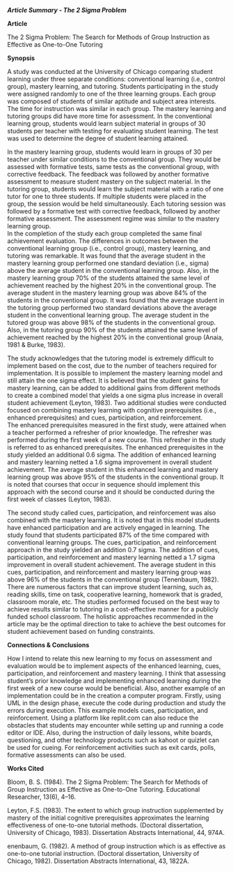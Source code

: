 ***Article Summary - The 2 Sigma Problem***

**Article**

The 2 Sigma Problem: The Search for Methods of Group Instruction as Effective as One-to-One Tutoring

**Synopsis** 

A study was conducted at the University of Chicago comparing student learning under three separate conditions: conventional learning (i.e., control group), mastery learning, and tutoring.  Students participating in the study were assigned randomly to one of the three learning groups.  Each group was composed of students of similar aptitude and subject area interests.  The time for instruction was similar in each group.  The mastery learning and tutoring groups did have more time for assessment. 
In the conventional learning group, students would learn subject material in groups of 30 students per teacher with testing for evaluating student learning.  The test was used to determine the degree of student learning attained.  

In the mastery learning group, students would learn in groups of 30 per teacher under similar conditions to the conventional group.  They would be assessed with formative tests, same tests as the conventional group, with corrective feedback.  The feedback was followed by another formative assessment to measure student mastery on the subject material.
In the tutoring group, students would learn the subject material with a ratio of one tutor for one to three students.  If multiple students were placed in the group, the session would be held simultaneously.  Each tutoring session was followed by a formative test with corrective feedback, followed by another formative assessment.  The assessment regime was similar to the mastery learning group.  
In the completion of the study each group completed the same final achievement evaluation.  The differences in outcomes between the conventional learning group (i.e., control group), mastery learning, and tutoring was remarkable. It was found that the average student in the mastery learning group performed one standard deviation (i.e., sigma) above the average student in the conventional learning group.  Also, in the mastery learning group 70% of the students attained the same level of achievement reached by the highest 20% in the conventional group.  The average student in the mastery learning group was above 84% of the students in the conventional group.  It was found that the average student in the tutoring group performed two standard deviations above the average student in the conventional learning group.  The average student in the tutored group was above 98% of the students in the conventional group.  Also, in the tutoring group 90% of the students attained the same level of achievement reached by the highest 20% in the conventional group (Anaia, 1981 & Burke, 1983).

The study acknowledges that the tutoring model is extremely difficult to implement based on the cost, due to the number of teachers required for implementation.  It is possible to implement the mastery learning model and still attain the one sigma effect.  It is believed that the student gains for mastery learning, can be added to additional gains from different methods to create a combined model that yields a one sigma plus increase in overall student achievement (Leyton, 1983). Two additional studies were conducted focused on combining mastery learning with cognitive prerequisites (i.e., enhanced prerequisites) and cues, participation, and reinforcement.  
The enhanced prerequisites measured in the first study, were attained when a teacher performed a refresher of prior knowledge.  The refresher was performed during the first week of a new course.  This refresher in the study is referred to as enhanced prerequisites.  The enhanced prerequisites in the study yielded an additional 0.6 sigma.  The addition of enhanced learning and mastery learning netted a 1.6 sigma improvement in overall student achievement.  The average student in this enhanced learning and mastery learning group was above 95% of the students in the conventional group. It is noted that courses that occur in sequence should implement this approach with the second course and it should be conducted during the first week of classes (Leyton, 1983).

The second study called cues, participation, and reinforcement was also combined with the mastery learning.  It is noted that in this model students have enhanced participation and are actively engaged in learning.  The study found that students  participated 87% of the time compared with conventional learning groups.  The cues, participation, and reinforcement approach in the study yielded an addition 0.7 sigma.  The addition of cues, participation, and reinforcement and mastery learning netted a 1.7 sigma improvement in overall student achievement.  The average student in this cues, participation, and reinforcement and mastery learning group was above 96% of the students in the conventional group (Tenenbaum, 1982). 
There are numerous factors that can improve student learning, such as, reading skills, time on task, cooperative learning, homework that is graded, classroom morale, etc.  The studies performed focused on the best way to achieve results similar to tutoring in a cost-effective manner for a publicly funded school classroom.  The holistic approaches recommended in the article may be the optimal direction to take to achieve the best outcomes for student achievement based on funding constraints.  

**Connections & Conclusions**

How I intend to relate this new learning to my focus on assessment and evaluation would be to implement aspects of the enhanced learning, cues, participation, and reinforcement and mastery learning.  I think that assessing student’s prior knowledge and implementing enhanced learning during the first week of a new course would be beneficial.  Also, another example of an implementation could be in the creation a computer program.  Firstly, using UML in the design phase, execute the code during production and study the errors during execution.  This example models cues, participation, and reinforcement.  Using a platform like replit.com can also reduce the obstacles that students may encounter while setting up and running a code editor or IDE.   Also, during the instruction of daily lessons, white boards, questioning, and other technology products such as kahoot or quizlet can be used for cueing.  For reinforcement activities such as exit cards, polls, formative assessments can also be used.  

**Works Cited**

Bloom, B. S. (1984). The 2 Sigma Problem: The Search for Methods of Group Instruction as Effective as One-to-One Tutoring. Educational Researcher, 13(6), 4–16.

Leyton, F.S. (1983). The extent to which group instruction supplemented by mastery of the initial cognitive prerequisites approximates the learning effectiveness of one-to-one tutorial methods. (Doctoral dissertation, University of Chicago, 1983). Dissertation Abstracts International, 44, 974A.

enenbaum, G. (1982). A method of group instruction which is as effective as one-to-one tutorial instruction. (Doctoral dissertation, University of Chicago, 1982). Dissertation Abstracts International, 43, 1822A.

